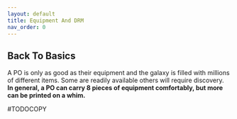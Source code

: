 ```yaml
---
layout: default
title: Equipment And DRM
nav_order: 0
---
```


## Back To Basics
A PO is only as good as their equipment and the galaxy is filled with millions of different items. Some are readily available others will require discovery. **In general, a PO can carry 8 pieces of equipment comfortably, but more can be printed on a whim.**

#TODOCOPY